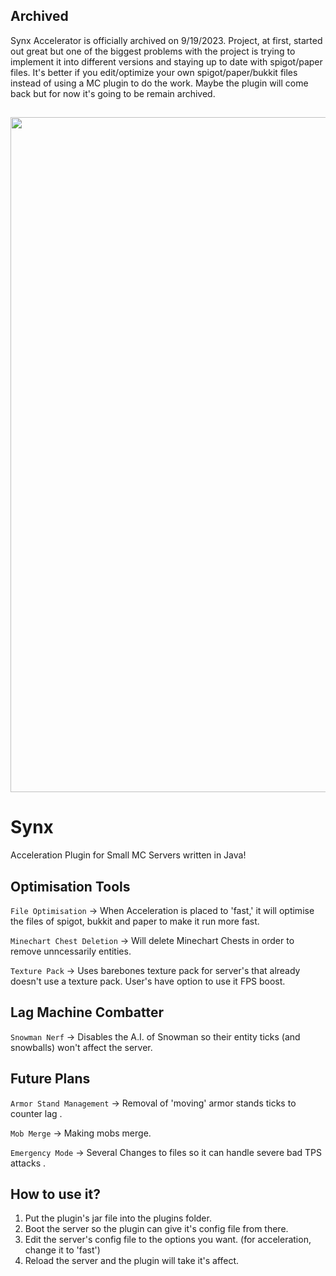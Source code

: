 ## Archived
Synx Accelerator is officially archived on 9/19/2023. Project, at first, started out great but one of the biggest problems with the project is trying to implement it into different versions and staying up to date with spigot/paper files. It's better if you edit/optimize your own spigot/paper/bukkit files instead of using a MC plugin to do the work. Maybe the plugin will come back but for now it's going to be remain archived. 


##

<p align="center">
  <img src="https://repository-images.githubusercontent.com/570765321/7a3ac59a-e9fa-42a5-9a7f-cb66231fe028" width="1080">
</p>

# Synx
Acceleration Plugin for Small MC Servers written in Java!

## Optimisation Tools
``File Optimisation`` -> When Acceleration is placed to 'fast,' it will optimise the files of spigot, bukkit and paper to make it run more fast.

``Minechart Chest Deletion`` -> Will delete Minechart Chests in order to remove unncessarily entities. 

``Texture Pack`` -> Uses barebones texture pack for server's that already doesn't use a texture pack. User's have option to use it FPS boost. 

## Lag Machine Combatter

``Snowman Nerf`` -> Disables the A.I. of Snowman so their entity ticks (and snowballs) won't affect the server. 

## Future Plans

``Armor Stand Management`` -> Removal of 'moving' armor stands ticks to counter lag .

``Mob Merge`` -> Making mobs merge.

``Emergency Mode`` -> Several Changes to files so it can handle severe bad TPS attacks .

## How to use it?
1) Put the plugin's jar file into the plugins folder.
2) Boot the server so the plugin can give it's config file from there.
3) Edit the server's config file to the options you want. (for acceleration, change it to 'fast')
4) Reload the server and the plugin will take it's affect.
